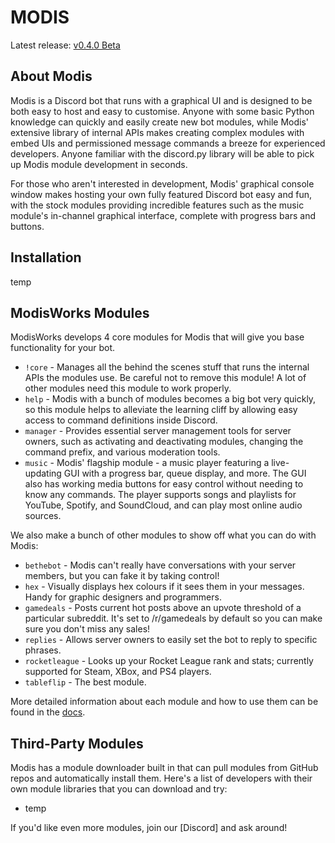 # MODIS

Latest release: [v0.4.0 Beta](https://github.com/Infraxion/modis/releases/tag/0.4.0)

## About Modis

Modis is a Discord bot that runs with a graphical UI and is designed to be both easy to host and easy to customise. Anyone with some basic Python knowledge can quickly and easily create new bot modules, while Modis' extensive library of internal APIs makes creating complex modules with embed UIs and permissioned message commands a breeze for experienced developers. Anyone familiar with the discord.py library will be able to pick up Modis module development in seconds.

For those who aren't interested in development, Modis' graphical console window makes hosting your own fully featured Discord bot easy and fun, with the stock modules providing incredible features such as the music module's in-channel graphical interface, complete with progress bars and buttons.

## Installation

temp

## ModisWorks Modules

ModisWorks develops 4 core modules for Modis that will give you base functionality for your bot.
- `!core` - Manages all the behind the scenes stuff that runs the internal APIs the modules use. Be careful not to remove this module! A lot of other modules need this module to work properly.
- `help` - Modis with a bunch of modules becomes a big bot very quickly, so this module helps to alleviate the learning cliff by allowing easy access to command definitions inside Discord.
- `manager` - Provides essential server management tools for server owners, such as activating and deactivating modules, changing the command prefix, and various moderation tools.
- `music` - Modis' flagship module - a music player featuring a live-updating GUI with a progress bar, queue display, and more. The GUI also has working media buttons for easy control without needing to know any commands. The player supports songs and playlists for YouTube, Spotify, and SoundCloud, and can play most online audio sources.

We also make a bunch of other modules to show off what you can do with Modis:
- `bethebot` - Modis can't really have conversations with your server members, but you can fake it by taking control!
- `hex` - Visually displays hex colours if it sees them in your messages. Handy for graphic designers and programmers.
- `gamedeals` - Posts current hot posts above an upvote threshold of a particular subreddit. It's set to /r/gamedeals by default so you can make sure you don't miss any sales!
- `replies` - Allows server owners to easily set the bot to reply to specific phrases.
- `rocketleague` - Looks up your Rocket League rank and stats; currently supported for Steam, XBox, and PS4 players.
- `tableflip` - The best module.

More detailed information about each module and how to use them can be found in the [docs](https://infraxion.github.io/modis/documentation/#modules).

## Third-Party Modules

Modis has a module downloader built in that can pull modules from GitHub repos and automatically install them. Here's a list of developers with their own module libraries that you can download and try:

- temp

If you'd like even more modules, join our [Discord] and ask around!
